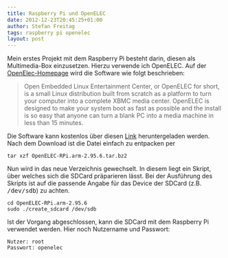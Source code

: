 ```yaml
---
title: Raspberry Pi und OpenELEC
date: 2012-12-23T20:45:25+01:00
author: Stefan Freitag
tags: raspberry pi openelec
layout: post
---
```


Mein erstes Projekt mit dem Raspberry Pi besteht darin, diesen als
Multimedia-Box einzusetzen. Hierzu verwende ich OpenELEC. Auf der
[OpenElec-Homepage](http://openelec.tv/) wird die Software wie folgt
beschrieben:

> Open Embedded Linux Entertainment Center, or OpenELEC for short, is a small Linux distribution built from scratch as a platform to turn your computer into a complete XBMC media center. OpenELEC is designed to make your system boot as fast as possible and the install is so easy that anyone can turn a blank PC into a media machine in less than 15 minutes.

Die Software kann kostenlos über diesen [Link](http://openelec.tv/get-openelec "OpenELEC Download-Seite") heruntergeladen werden. Nach dem Download ist die Datei einfach zu entpacken per

```shell
tar xzf OpenELEC-RPi.arm-2.95.6.tar.bz2
```

Nun wird in das neue Verzeichnis gewechselt. In diesem liegt ein Skript, über
welches sich die SDCard präparieren lässt. Bei der Ausführung des Skripts ist
auf die passende Angabe für das Device der SDCard (z.B. <tt>/dev/sdb</tt>) zu
achten.

```shell
cd OpenELEC-RPi.arm-2.95.6
sudo ./create_sdcard /dev/sdb
```

Ist der Vorgang abgeschlossen, kann die SDCard mit dem Raspberry Pi verwendet werden. Hier noch Nutzername und Passwort:

```shell
Nutzer: root
Passwort: openelec
```
